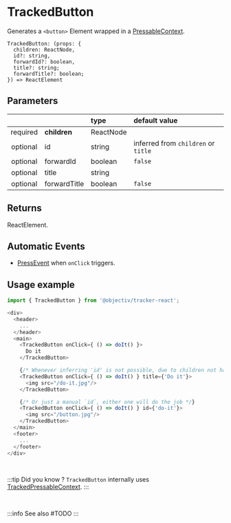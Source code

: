 # TrackedButton

Generates a `<button>` Element wrapped in a [PressableContext](/taxonomy/reference/location-contexts/PressableContext.md).

```tsx
TrackedButton: (props: {
  children: ReactNode,
  id?: string,
  forwardId?: boolean,
  title?: string;
  forwardTitle?: boolean;
}) => ReactElement
```

## Parameters
|          |              | type      | default value                       |
|:--------:|:-------------|:----------|:------------------------------------|
| required | **children** | ReactNode |                                     |
| optional | id           | string    | inferred from `children` or `title` |
| optional | forwardId    | boolean   | `false`                             |
| optional | title        | string    |                                     |
| optional | forwardTitle | boolean   | `false`                             |

## Returns
ReactElement.

## Automatic Events
- [PressEvent](/taxonomy/reference/events/PressEvent.md) when `onClick` triggers.

## Usage example

```typescript jsx
import { TrackedButton } from '@objectiv/tracker-react';
```

```typescript jsx
<div>
  <header>
    ...
  </header>
  <main>
    <TrackedButton onClick={ () => doIt() }>
      Do it
    </TrackedButton>

    {/* Whenever inferring 'id' is not possible, due to children not having any text, a `title` can be specified */}
    <TrackedButton onClick={ () => doIt() } title={'Do it'}>
      <img src="/do-it.jpg"/>
    </TrackedButton>

    {/* Or just a manual `id`, either one will do the job */}
    <TrackedButton onClick={ () => doIt() } id={'do-it'}>
      <img src="/button.jpg"/>
    </TrackedButton>
  </main>
  <footer>
    ...
  </footer>
</div>
```

<br />

:::tip Did you know ?
`TrackedButton` internally uses [TrackedPressableContext](/tracking/react/api-reference/trackedContexts/TrackedPressableContext.md).
:::

<br />

:::info See also
#TODO
:::
